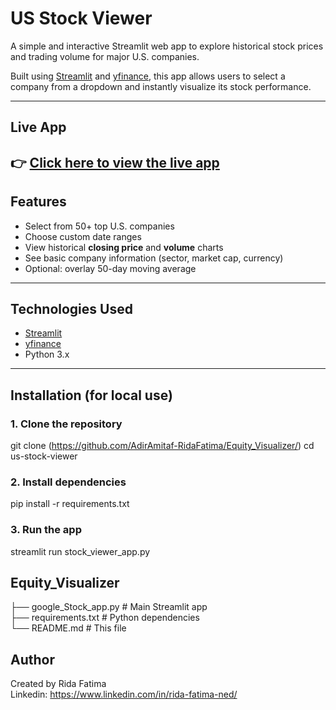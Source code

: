 #  US Stock Viewer

A simple and interactive Streamlit web app to explore historical stock prices and trading volume for major U.S. companies.

Built using [Streamlit](https://streamlit.io/) and [yfinance](https://pypi.org/project/yfinance/), this app allows users to select a company from a dropdown and instantly visualize its stock performance.

---

##  Live App

👉 [Click here to view the live app]([https://your-username.streamlit.app](https://equityvisualizer-by-rida-fatima.streamlit.app/))  
---

## Features

- Select from 50+ top U.S. companies
- Choose custom date ranges
- View historical **closing price** and **volume** charts
- See basic company information (sector, market cap, currency)
- Optional: overlay 50-day moving average

---

## Technologies Used

- [Streamlit](https://streamlit.io/)
- [yfinance](https://pypi.org/project/yfinance/)
- Python 3.x

---

## Installation (for local use)


### 1. Clone the repository
git clone (https://github.com/AdirAmitaf-RidaFatima/Equity_Visualizer/)
cd us-stock-viewer

### 2. Install dependencies
pip install -r requirements.txt

### 3. Run the app
streamlit run stock_viewer_app.py

## Equity_Visualizer
├── google_Stock_app.py        # Main Streamlit app<br>
├── requirements.txt           # Python dependencies<br>
└── README.md                  # This file<br>

## Author
Created by Rida Fatima <br>
Linkedin: https://www.linkedin.com/in/rida-fatima-ned/

<br>
